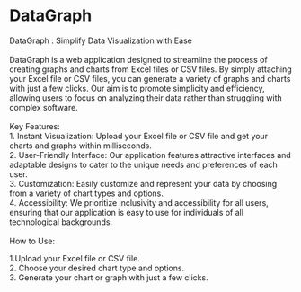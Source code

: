 <h1> DataGraph </h1>
DataGraph : Simplify Data Visualization with Ease<br><br>
DataGraph is a web application designed to streamline the process of creating graphs and charts from Excel files or CSV files. By simply attaching your Excel file or CSV files, you can generate a variety of graphs and charts with just a few clicks. Our aim is to promote simplicity and efficiency, allowing users to focus on analyzing their data rather than struggling with complex software.
<br><br>
Key Features:<br>
1. Instant Visualization: Upload your Excel file or CSV file and get your charts and graphs within milliseconds.<br>
2. User-Friendly Interface: Our application features attractive interfaces and adaptable designs to cater to the unique needs and preferences of each user.<br>
3. Customization: Easily customize and represent your data by choosing from a variety of chart types and options.<br>
4. Accessibility: We prioritize inclusivity and accessibility for all users, ensuring that our application is easy to use for individuals of all technological backgrounds.<br>
<br>
How to Use: 

1.Upload your Excel file or CSV file.                       
2. Choose your desired chart type and options.                         
3. Generate your chart or graph with just a few clicks.
